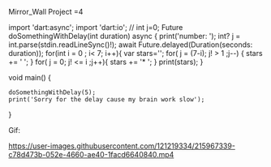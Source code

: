 Mirror_Wall
Project =4

   import 'dart:async';
  import 'dart:io';
 // int j=0;
  Future<void> doSomethingWithDelay(int duration) async {
    print('number: ');
      int? j = int.parse(stdin.readLineSync()!);
    await Future.delayed(Duration(seconds: duration));
    for(int i = 0 ; i< 7; i++){
        var stars='';
          for( j = (7-i); j! > 1 ;j--) {
            stars += ' ';
          }
        for( j = 0; j! <= i ;j++){
            stars += '* ';
      }
        print(stars);
  }

  void main() {
    
    doSomethingWithDelay(5);
    print('Sorry for the delay cause my brain work slow');
  }
                          
 Gif:                         

https://user-images.githubusercontent.com/121219334/215967339-c78d473b-052e-4660-ae40-1facd6640840.mp4

